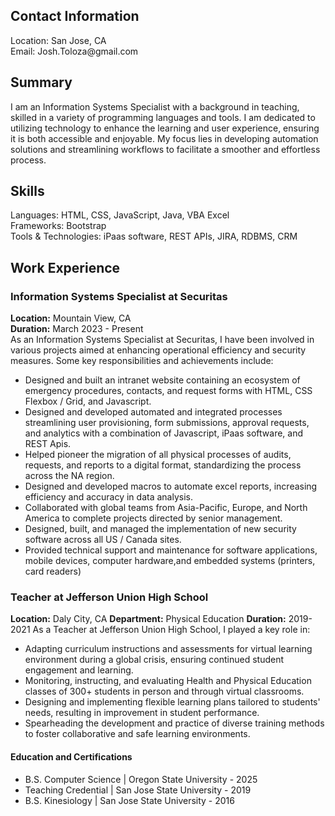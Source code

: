 <h2>Contact Information</h2>
<p>Location: San Jose, CA <br>
  Email: Josh.Toloza@gmail.com
</p>

<h2>Summary</h2>
<p>
I am an Information Systems Specialist with a background in teaching, skilled in a variety of programming languages and tools. I am dedicated to utilizing technology to enhance the learning and user experience, ensuring it is both accessible and enjoyable. My focus lies in developing automation solutions and streamlining workflows to facilitate a smoother and effortless process.
</p>
  

<h2>Skills</h2>
<p>
  Languages: HTML, CSS, JavaScript, Java, VBA Excel<br>
  Frameworks: Bootstrap <br>
  Tools & Technologies: iPaas software, REST APIs, JIRA, RDBMS, CRM
</p>

<h2>Work Experience</h2>
<h3>Information Systems Specialist at Securitas</h3>

<p>
  <b>Location:</b> Mountain View, CA <br>
  <b>Duration:</b> March 2023 - Present <br>
  As an Information Systems Specialist at Securitas, I have been involved in various projects aimed at enhancing operational efficiency and security measures. Some key responsibilities and achievements include:
  <ul>
    <li>Designed and built an intranet website containing an ecosystem of emergency procedures, contacts, and request forms with HTML, CSS Flexbox / Grid, and Javascript.</li>
    <li>Designed and developed automated and integrated processes streamlining user provisioning, form submissions, approval requests, and analytics with a combination of Javascript, iPaas software, and REST Apis.</li>
    <li>Helped pioneer the migration of all physical processes of audits, requests, and reports to a digital format, standardizing the process across the NA region.</li>
    <li>Designed and developed macros to automate excel reports, increasing efficiency and accuracy in data analysis.</li>
    <li>Collaborated with global teams from Asia-Pacific, Europe, and North America to complete projects directed by senior management.</li>
    <li>Designed, built, and managed the implementation of new security software across all US / Canada sites.</li>
    <li>Provided technical support and maintenance for software applications, mobile devices, computer hardware,and embedded systems (printers, card readers)</li>
  </ul>
</p>
<h3>Teacher at Jefferson Union High School</h3>
<p>
  <b>Location:</b> Daly City, CA
  <b>Department:</b> Physical Education
  <b>Duration:</b> 2019-2021
  As a Teacher at Jefferson Union High School, I played a key role in:
  <ul>
    <li>Adapting curriculum instructions and assessments for virtual learning environment during a global crisis, ensuring continued student engagement and learning.</li>
    <li>Monitoring, instructing, and evaluating Health and Physical Education classes of 300+ students in person and through virtual classrooms.</li>
    <li>Designing and implementing flexible learning plans tailored to students' needs, resulting in improvement in student performance.</li>
    <li>Spearheading the development and practice of diverse training methods to foster collaborative and safe learning environments.</li>
  </ul>
</p>

<h4>Education and Certifications</h4>
<ul>
  <li>B.S. Computer Science | Oregon State University - 2025 </li>
  <li>Teaching Credential | San Jose State University - 2019</li>
  <li>B.S. Kinesiology | San Jose State University - 2016</li>
</ul>




